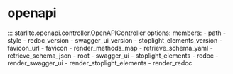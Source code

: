 # openapi

::: starlite.openapi.controller.OpenAPIController
    options:
        members:
            - path
            - style
            - redoc_version
            - swagger_ui_version
            - stoplight_elements_version
            - favicon_url
            - favicon
            - render_methods_map
            - retrieve_schema_yaml
            - retrieve_schema_json
            - root
            - swagger_ui
            - stoplight_elements
            - redoc
            - render_swagger_ui
            - render_stoplight_elements
            - render_redoc